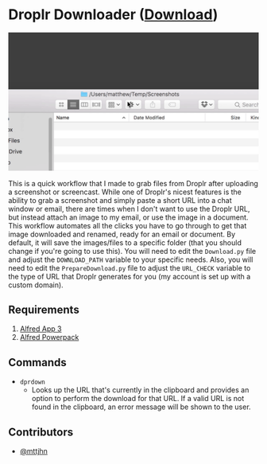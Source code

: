 Droplr Downloader ([Download](https://raw.github.com/mttjhn/alfred-workflows/master/Workflows/DroplrDownloader/DroplrDownloader.alfredworkflow))
=====================

![](https://github.com/mttjhn/alfred-workflows/blob/master/Workflows/DroplrDownloader/Screencast001.gif)

This is a quick workflow that I made to grab files from Droplr after uploading a screenshot or screencast. While one of Droplr's nicest features is the ability to grab a screenshot and simply paste a short URL into a chat window or email, there are times when I don't want to use the Droplr URL, but instead attach an image to my email, or use the image in a document. This workflow automates all the clicks you have to go through to get that image downloaded and renamed, ready for an email or document. By default, it will save the images/files to a specific folder (that you should change if you're going to use this). You will need to edit the `Download.py` file and adjust the `DOWNLOAD_PATH` variable to your specific needs. Also, you will need to edit the `PrepareDownload.py` file to adjust the `URL_CHECK` variable to the type of URL that Droplr generates for you (my account is set up with a custom domain).

## Requirements
1. [Alfred App 3](http://www.alfredapp.com/#download)
1. [Alfred Powerpack](https://buy.alfredapp.com/)

## Commands
- `dprdown`
    * Looks up the URL that's currently in the clipboard and provides an option to perform the download for that URL. If a valid URL is not found in the clipboard, an error message will be shown to the user.

## Contributors
- [@mttjhn](https://github.com/mttjhn)

